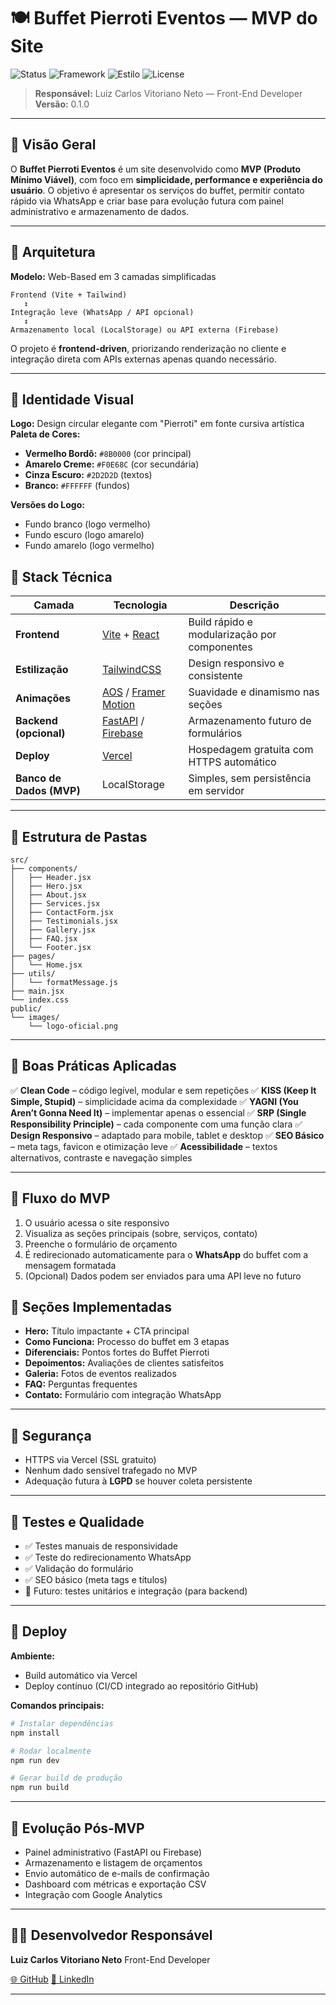 
# 🍽️ Buffet Pierroti Eventos — MVP do Site 

![Status](https://img.shields.io/badge/status-em%20desenvolvimento-yellow)
![Framework](https://img.shields.io/badge/framework-React%20%2B%20Vite-blue)
![Estilo](https://img.shields.io/badge/style-TailwindCSS-38bdf8)
![License](https://img.shields.io/badge/license-Open%20Source-green)

> **Responsável:** Luiz Carlos Vitoriano Neto — Front-End Developer
> **Versão:** 0.1.0

---

## 📘 Visão Geral

O **Buffet Pierroti Eventos** é um site desenvolvido como **MVP (Produto Mínimo Viável)**, com foco em **simplicidade, performance e experiência do usuário**.
O objetivo é apresentar os serviços do buffet, permitir contato rápido via WhatsApp e criar base para evolução futura com painel administrativo e armazenamento de dados.

---

## 🧱 Arquitetura

**Modelo:** Web-Based em 3 camadas simplificadas

```
Frontend (Vite + Tailwind)
   ↕
Integração leve (WhatsApp / API opcional)
   ↕
Armazenamento local (LocalStorage) ou API externa (Firebase)
```

O projeto é **frontend-driven**, priorizando renderização no cliente e integração direta com APIs externas apenas quando necessário.

---

## 🎨 Identidade Visual

**Logo:** Design circular elegante com "Pierroti" em fonte cursiva artística
**Paleta de Cores:**
- **Vermelho Bordô:** `#8B0000` (cor principal)
- **Amarelo Creme:** `#F0E68C` (cor secundária)
- **Cinza Escuro:** `#2D2D2D` (textos)
- **Branco:** `#FFFFFF` (fundos)

**Versões do Logo:**
- Fundo branco (logo vermelho)
- Fundo escuro (logo amarelo)
- Fundo amarelo (logo vermelho)

## 🧩 Stack Técnica

| Camada                   | Tecnologia                                                                                 | Descrição                                    |
| ------------------------ | ------------------------------------------------------------------------------------------ | -------------------------------------------- |
| **Frontend**             | [Vite](https://vitejs.dev/) + [React](https://react.dev/)                                  | Build rápido e modularização por componentes |
| **Estilização**          | [TailwindCSS](https://tailwindcss.com/)                                                    | Design responsivo e consistente              |
| **Animações**            | [AOS](https://michalsnik.github.io/aos/) / [Framer Motion](https://www.framer.com/motion/) | Suavidade e dinamismo nas seções             |
| **Backend (opcional)**   | [FastAPI](https://fastapi.tiangolo.com/) / [Firebase](https://firebase.google.com/)        | Armazenamento futuro de formulários          |
| **Deploy**               | [Vercel](https://vercel.com/)                                                              | Hospedagem gratuita com HTTPS automático     |
| **Banco de Dados (MVP)** | LocalStorage                                                                               | Simples, sem persistência em servidor        |

---

## 📂 Estrutura de Pastas

```
src/
├── components/
│   ├── Header.jsx
│   ├── Hero.jsx
│   ├── About.jsx
│   ├── Services.jsx
│   ├── ContactForm.jsx
│   ├── Testimonials.jsx
│   ├── Gallery.jsx
│   ├── FAQ.jsx
│   └── Footer.jsx
├── pages/
│   └── Home.jsx
├── utils/
│   └── formatMessage.js
├── main.jsx
└── index.css
public/
└── images/
    └── logo-oficial.png
```

---

## 🧭 Boas Práticas Aplicadas

✅ **Clean Code** – código legível, modular e sem repetições
✅ **KISS (Keep It Simple, Stupid)** – simplicidade acima da complexidade
✅ **YAGNI (You Aren’t Gonna Need It)** – implementar apenas o essencial
✅ **SRP (Single Responsibility Principle)** – cada componente com uma função clara
✅ **Design Responsivo** – adaptado para mobile, tablet e desktop
✅ **SEO Básico** – meta tags, favicon e otimização leve
✅ **Acessibilidade** – textos alternativos, contraste e navegação simples

---

## 💬 Fluxo do MVP

1. O usuário acessa o site responsivo
2. Visualiza as seções principais (sobre, serviços, contato)
3. Preenche o formulário de orçamento
4. É redirecionado automaticamente para o **WhatsApp** do buffet com a mensagem formatada
5. (Opcional) Dados podem ser enviados para uma API leve no futuro

## 🎯 Seções Implementadas

- **Hero:** Título impactante + CTA principal
- **Como Funciona:** Processo do buffet em 3 etapas
- **Diferenciais:** Pontos fortes do Buffet Pierroti
- **Depoimentos:** Avaliações de clientes satisfeitos
- **Galeria:** Fotos de eventos realizados
- **FAQ:** Perguntas frequentes
- **Contato:** Formulário com integração WhatsApp

---

## 🔐 Segurança

* HTTPS via Vercel (SSL gratuito)
* Nenhum dado sensível trafegado no MVP
* Adequação futura à **LGPD** se houver coleta persistente

---

## 🧪 Testes e Qualidade

* ✅ Testes manuais de responsividade
* ✅ Teste do redirecionamento WhatsApp
* ✅ Validação do formulário
* ✅ SEO básico (meta tags e títulos)
* 🚧 Futuro: testes unitários e integração (para backend)

---

## 🚀 Deploy

**Ambiente:**

* Build automático via Vercel
* Deploy contínuo (CI/CD integrado ao repositório GitHub)

**Comandos principais:**

```bash
# Instalar dependências
npm install

# Rodar localmente
npm run dev

# Gerar build de produção
npm run build
```

---

## 🔮 Evolução Pós-MVP

* Painel administrativo (FastAPI ou Firebase)
* Armazenamento e listagem de orçamentos
* Envio automático de e-mails de confirmação
* Dashboard com métricas e exportação CSV
* Integração com Google Analytics

---

## 👨‍💻 Desenvolvedor Responsável

**Luiz Carlos Vitoriano Neto**
Front-End Developer

[🌐 GitHub](https://github.com/LuisCarlos01)
[💼 LinkedIn](https://www.linkedin.com/in/luis-carlos-vitoriano-neto-56a58321b/)

---
